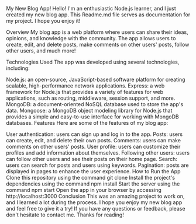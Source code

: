 My New Blog App!
Hello! I'm an enthusiastic Node.js learner, and I just created my new blog app. This Readme.md file serves as documentation for my project. I hope you enjoy it!

Overview
My blog app is a web platform where users can share their ideas, opinions, and knowledge with the community. The app allows users to create, edit, and delete posts, make comments on other users' posts, follow other users, and much more!

Technologies Used
The app was developed using several technologies, including:

Node.js: an open-source, JavaScript-based software platform for creating scalable, high-performance network applications.
Express: a web framework for Node.js that provides a variety of features for web applications, such as routing, middleware, session support, and more.
MongoDB: a document-oriented NoSQL database used to store the app's data.
Mongoose: a MongoDB object modeling library for Node.js that provides a simple and easy-to-use interface for working with MongoDB databases.
Features
Here are some of the features of my blog app:

User authentication: users can sign up and log in to the app.
Posts: users can create, edit, and delete their own posts.
Comments: users can make comments on other users' posts.
User profile: users can customize their profiles and add information about themselves.
Following other users: users can follow other users and see their posts on their home page.
Search: users can search for posts and users using keywords.
Pagination: posts are displayed in pages to enhance the user experience.
How to Run the App
Clone this repository using the command git clone <repository url>
Install the project's dependencies using the command npm install
Start the server using the command npm start
Open the app in your browser by accessing http://localhost:3000
Conclusion
This was an amazing project to work on, and I learned a lot during the process. I hope you enjoy my new blog app and feel free to give it a try! If you have any questions or feedback, please don't hesitate to contact me. Thanks for reading!